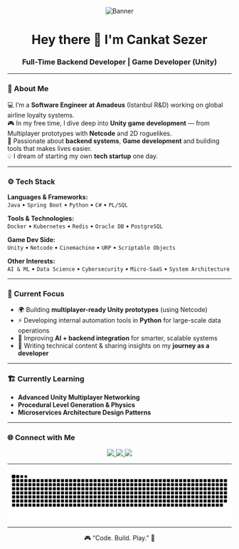 <!-- Banner -->
<p align="center">
  <img src="https://github.com/user-attachments/assets/7ed81a04-69f8-41f2-8e00-7e6f0845a545?raw=true" width="900" alt="Banner">
</p>

<h1 align="center">Hey there 👋 I'm Cankat Sezer</h1>
<h3 align="center">Full-Time Backend Developer | Game Developer (Unity)</h3>

---

### 🧠 About Me  
💻 I’m a **Software Engineer at Amadeus** (Istanbul R&D) working on global airline loyalty systems.  
🎮 In my free time, I dive deep into **Unity game development** — from Multiplayer prototypes with **Netcode** and 2D roguelikes.  
🚀 Passionate about **backend systems**, **Game development** and building tools that makes lives easier.  
💡 I dream of starting my own **tech startup** one day.

---

### ⚙️ Tech Stack  
**Languages & Frameworks:**  
`Java` • `Spring Boot` • `Python` • `C#` • `PL/SQL`

**Tools & Technologies:**  
`Docker` • `Kubernetes` • `Redis` • `Oracle DB` • `PostgreSQL`

**Game Dev Side:**  
`Unity` • `Netcode` • `Cinemachine` • `URP` • `Scriptable Objects`

**Other Interests:**  
`AI & ML` • `Data Science` • `Cybersecurity` • `Micro-SaaS` • `System Architecture`

---

### 🎯 Current Focus  
- 🌍 Building **multiplayer-ready Unity prototypes** (using Netcode)  
- ⚡ Developing internal automation tools in **Python** for large-scale data operations  
- 🧩 Improving **AI + backend integration** for smarter, scalable systems  
- 💬 Writing technical content & sharing insights on my **journey as a developer**

---

### 🏗️ Currently Learning  
- **Advanced Unity Multiplayer Networking**  
- **Procedural Level Generation & Physics**  
- **Microservices Architecture Design Patterns**

---

### 🌐 Connect with Me  
<p align="center">
  <a href="https://www.linkedin.com/in/cankatsezer/" target="_blank">
    <img src="https://img.shields.io/badge/LinkedIn-0077B5?style=for-the-badge&logo=linkedin&logoColor=white"/>
  </a>
  <a href="mailto:cankatsezer55@gmail.com">
    <img src="https://img.shields.io/badge/Email-D14836?style=for-the-badge&logo=gmail&logoColor=white"/>
  </a>
  <a href="https://github.com/CankatCS">
    <img src="https://img.shields.io/badge/GitHub-000000?style=for-the-badge&logo=github&logoColor=white"/>
  </a>
</p>

---

<p align="center">
  <img src="https://github.com/Platane/snk/raw/output/github-contribution-grid-snake.svg" alt="Snake Animation" />
</p>

---

<p align="center">🎮 “Code. Build. Play.” 🚀</p>
